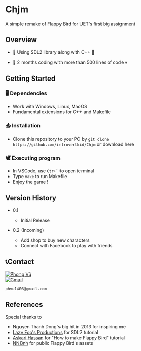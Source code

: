 # Chjm

A simple remake of Flappy Bird for UET's first big assignment

## Overview

* 📗 Using SDL2 library along with C++ 📘

* 🤖 2 months coding with more than 500 lines of code 💀

## Getting Started

### 🖥️ Dependencies

* Work with Windows, Linux, MacOS
* Fundamental extensions for C++ and Makefile

### 📥 Installation 

* Clone this repository to your PC by  ``` git clone https://github.com/introvertkid/Chjm ``` or download here

### 🕊️ Executing program

* In VSCode, use ``` Ctr+` ``` to open terminal
* Type ```make``` to run Makefile
* Enjoy the game !

## Version History

* 0.1
    * Initial Release

* 0.2 (Incoming)
    * Add shop to buy new characters
    * Connect with Facebook to play with friends

## 📞Contact

[![Phong Vũ](https://img.shields.io/badge/Facebook-1877F2?style=for-the-badge&logo=facebook&logoColor=white)](https://www.facebook.com/profile.php?id=100044994040018)
<br><a href = "mailto: phvu1403@gmail.com"><img alt="Gmail" src="https://img.shields.io/badge/Gmail-D14836?style=for-the-badge&logo=gmail&logoColor=white"></a>

```
phvu1403@gmail.com
```

## References
Special thanks to
*  Nguyen Thanh Dong's big hit in 2013 for inspiring me
* [Lazy Foo's Productions](https://lazyfoo.net/tutorials/SDL/index.php) for SDL2 tutorial
* [Askari Hassan](https://www.youtube.com/@askarihassan2632) for "How to make Flappy Bird" tutorial 
* [NNBnh](https://github.com/NNBnh) for public Flappy Bird's assets
